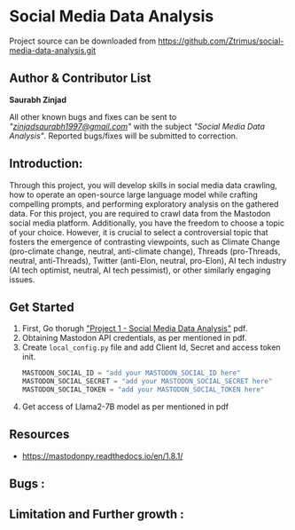 Social Media Data Analysis
=====================
Project source can be downloaded from https://github.com/Ztrimus/social-media-data-analysis.git

Author & Contributor List
--------------------------
**Saurabh Zinjad**

All other known bugs and fixes can be sent to *"zinjadsaurabh1997@gmail.com"* with the subject *"Social Media Data Analysis"*.
Reported bugs/fixes will be submitted to correction.


## Introduction:

Through this project, you will develop skills in social media data crawling, how to operate an open-source large language model while crafting compelling prompts, and performing exploratory analysis on the gathered data. For this project, you are required to crawl data from the Mastodon social media platform. Additionally, you have the freedom to choose a topic of your choice. However, it is crucial to select a controversial topic that fosters the emergence of contrasting viewpoints, such as Climate Change (pro-climate change, neutral, anti-climate change), Threads (pro-Threads, neutral, anti-Threads), Twitter (anti-Elon, neutral, pro-Elon), AI tech industry (AI tech optimist, neutral, AI tech pessimist), or other similarly engaging issues.

## Get Started
1. First, Go thorugh ["Project 1 - Social Media Data Analysis"](./Project%201%20-%20Social%20Media%20Data%20Analysis.pdf) pdf.
2. Obtaining Mastodon API credentials, as per mentioned in pdf.
3. Create `local_config.py` file and add Client Id, Secret and access token init.
    ```python
    MASTODON_SOCIAL_ID = "add your MASTODON_SOCIAL_ID here"
    MASTODON_SOCIAL_SECRET = "add your MASTODON_SOCIAL_SECRET here"
    MASTODON_SOCIAL_TOKEN = "add your MASTODON_SOCIAL_TOKEN here"
    ```
4. Get access of Llama2-7B model as per mentioned in pdf

## Resources 
- https://mastodonpy.readthedocs.io/en/1.8.1/


## Bugs :

## Limitation and Further growth : 